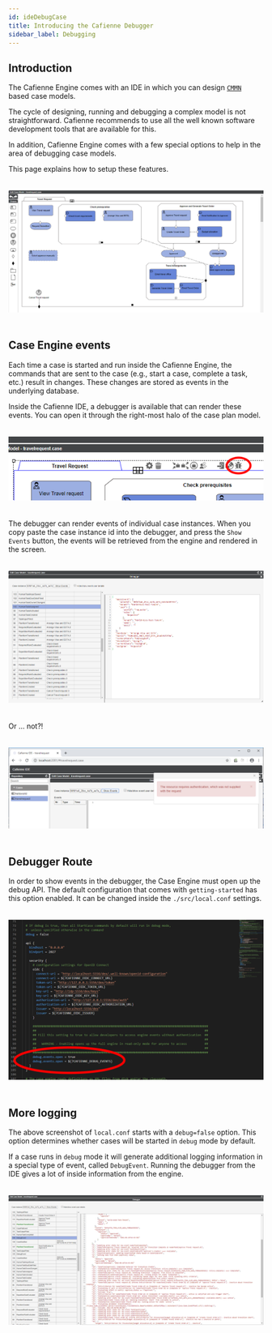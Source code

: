 ```yaml
---
id: ideDebugCase
title: Introducing the Cafienne Debugger
sidebar_label: Debugging
---
```


## Introduction
The Cafienne Engine comes with an IDE in which you can design [`CMMN`](https://omg.org/spec/CMMN) based case models.

The cycle of designing, running and debugging a complex model is not straightforward.
Cafienne recommends to use all the well known software development tools that are available for this.

In addition, Cafienne Engine comes with a few special options to help in the area of debugging case models.

This page explains how to setup these features.

<p align="center" style="padding-top:20px;padding-bottom:20px">
  <img src="assets/cafienne-ide/ide-sample.png">
</p>

## Case Engine events
Each time a case is started and run inside the Cafienne Engine, the commands that are sent to the case (e.g., start a case, complete a task, etc.) result in changes. These changes are stored as events in the underlying database.

Inside the Cafienne IDE, a debugger is available that can render these events. You can open it through the right-most halo of the case plan model.

<p align="center" style="padding-top:20px;padding-bottom:20px">
  <img src="assets/cafienne-ide/debugger-halo.png">
</p>

The debugger can render events of individual case instances.
When you copy paste the case instance id into the debugger, and press the `Show Events` button, the events will be retrieved from the engine and rendered in the screen.

<p align="center" style="padding-top:20px;padding-bottom:20px">
  <img src="assets/cafienne-ide/debugger-task.png">
</p>

Or ... not?!

<p align="center" style="padding-top:20px;padding-bottom:20px">
  <img src="assets/cafienne-ide/debugger-route-closed.png">
</p>

## Debugger Route
In order to show events in the debugger, the Case Engine must open up the debug API.
The default configuration that comes with `getting-started` has this option enabled.
It can be changed inside the `./src/local.conf` settings.

<p align="center" style="padding-top:20px;padding-bottom:20px">
  <img src="assets/cafienne-ide/open-debugger-route.png">
</p>

## More logging
The above screenshot of `local.conf` starts with a `debug=false` option.
This option determines whether cases will be started in `debug` mode by default.

If a case runs in `debug` mode it will generate additional logging information in a special type of event, called `DebugEvent`. Running the debugger from the IDE gives a lot of inside information from the engine.

<p align="center" style="padding-top:20px;padding-bottom:20px">
  <img src="assets/cafienne-ide/debugger-logmessages.png">
</p>



